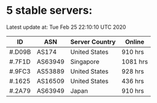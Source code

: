 # 5 stable servers:

Latest update at: Tue Feb 25 22:10:10 UTC 2020

| ID | ASN | Server Country | Online |
| -- | --- | -------------- | ------ |
| #.D09B | AS174 | United States | 910 hrs |
| #.7F1D | AS63949 | Singapore | 1081 hrs |
| #.9FC3 | AS53889 | United States | 928 hrs |
| #.1625 | AS16509 | United States | 436 hrs |
| #.2A79 | AS63949 | Japan | 910 hrs |

